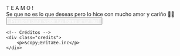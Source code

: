 <html lang="es">

<head>
    <meta charset="UTF-8">
    <meta http-equiv="X-UA-Compatible" content="IE=edge">
    <meta name="viewport" content="width=device-width, initial-scale=1.0">
    <link rel="stylesheet" href="css/style.css">
    <link rel="icon" href="css/con anna1.jpg" type="image/x-icon">
    <title>Hola amorcito</title>
</head>

<body>
    <div class="greetings">
        <span>T</span> 
        <span>E</span>
        <span>A</span>
        <span>M</span>
        <span>O</span>
        <span>!</span>
    </div>
    <div class="description">
        <span>Se que no es lo que deseas pero lo hice con mucho amor y cariño 💖😊</span>
    </div>
    <div class="button">
        <button class="botones">
            <a href="flores.html" style="color: #fff;">¡Presiona para recibir tus flores amarillas!</a>
        </button>
    </div>

    <!-- Créditos -->
    <div class="credits">
        <p>&copy;EritaEe.inc</p>
    </div>
</body>

</html>

